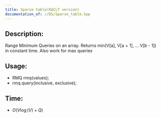```yaml
---
title: Sparse table(KACLT version)
documentation_of: //DS/Sparse_table.hpp
---
```


## Description:
Range Minimum Queries on an array. Returns min(V[a], V[a + 1], ... V[b - 1]) in constant time.
Also work for max queries
## Usage:

*  RMQ rmq(values);
*  rmq.query(inclusive, exclusive);

## Time:
* $O(V\log(V)+Q)$
